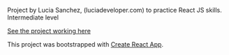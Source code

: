 

Project by Lucia Sanchez,  (luciadeveloper.com) to practice React JS skills. 
Intermediate level

[See the project working here](http://lucia-developer-movies.surge.sh/)


This project was bootstrapped with [Create React App](https://github.com/facebook/create-react-app).
